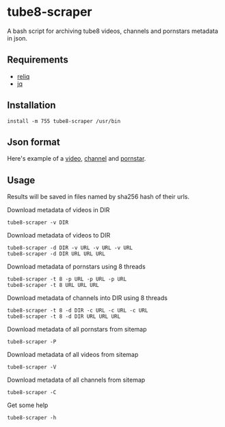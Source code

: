 # tube8-scraper

A bash script for archiving tube8 videos, channels and pornstars metadata in json.

## Requirements

 - [reliq](https://github.com/TUVIMEN/reliq)
 - [jq](https://github.com/stedolan/jq)

## Installation

    install -m 755 tube8-scraper /usr/bin

## Json format

Here's example of a [video](video-example.json), [channel](channel-example.json) and [pornstar](pornstar-example.json).

## Usage

Results will be saved in files named by sha256 hash of their urls.

Download metadata of videos in DIR

    tube8-scraper -v DIR

Download metadata of videos to DIR

    tube8-scraper -d DIR -v URL -v URL -v URL
    tube8-scraper -d DIR URL URL URL

Download metadata of pornstars using 8 threads

    tube8-scraper -t 8 -p URL -p URL -p URL
    tube8-scraper -t 8 URL URL URL

Download metadata of channels into DIR using 8 threads

    tube8-scraper -t 8 -d DIR -c URL -c URL -c URL
    tube8-scraper -t 8 -d DIR URL URL URL

Download metadata of all pornstars from sitemap

    tube8-scraper -P

Download metadata of all videos from sitemap

    tube8-scraper -V

Download metadata of all channels from sitemap

    tube8-scraper -C

Get some help

    tube8-scraper -h

